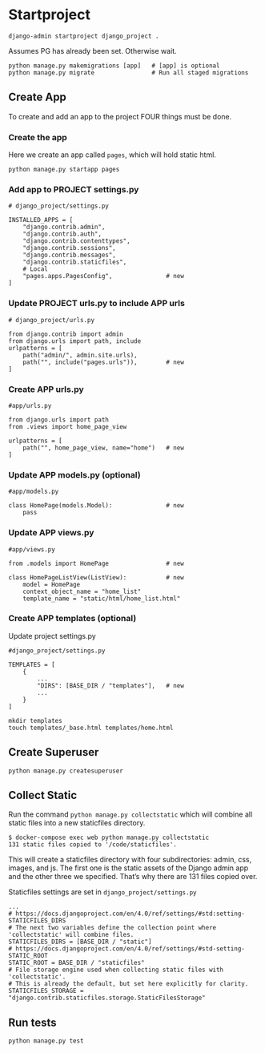 
# Startproject

```shell
django-admin startproject django_project .
```

Assumes PG has already been set. Otherwise wait.

```shell
python manage.py makemigrations [app]	# [app] is optional
python manage.py migrate				# Run all staged migrations
```

## Create App

To create and add an app to the project FOUR things must be done.

### Create the app

Here we create an app called `pages`, which will hold static html.

```shell
python manage.py startapp pages
```

### Add app to PROJECT settings.py

```shell
# django_project/settings.py

INSTALLED_APPS = [
	"django.contrib.admin",
	"django.contrib.auth",
	"django.contrib.contenttypes",
	"django.contrib.sessions",
	"django.contrib.messages",
	"django.contrib.staticfiles",
	# Local
	"pages.apps.PagesConfig", 				# new
]
```

### Update PROJECT urls.py to include APP urls

```shell
# django_project/urls.py

from django.contrib import admin
from django.urls import path, include
urlpatterns = [
	path("admin/", admin.site.urls),
	path("", include("pages.urls")),		# new
]
```

### Create APP urls.py

```shell
#app/urls.py

from django.urls import path
from .views import home_page_view

urlpatterns = [
	path("", home_page_view, name="home")	# new
]
```

### Update APP models.py (optional)

```shell
#app/models.py

class HomePage(models.Model):				# new
	pass
```

### Update APP views.py

```shell
#app/views.py

from .models import HomePage  				# new

class HomePageListView(ListView):			# new
    model = HomePage
    context_object_name = "home_list"
    template_name = "static/html/home_list.html"
```

### Create APP templates (optional)

Update project settings.py

```shell
#django_project/settings.py

TEMPLATES = [
	{
		...
		"DIRS": [BASE_DIR / "templates"],	# new
		...
	}
]
```

```shell
mkdir templates
touch templates/_base.html templates/home.html
```

## Create Superuser

```shell
python manage.py createsuperuser
```

## Collect Static

Run the command `python manage.py collectstatic` which will combine all static files into a new staticfiles directory.

```shell
$ docker-compose exec web python manage.py collectstatic
131 static files copied to '/code/staticfiles'.
```

This will create a staticfiles directory with four subdirectories:
admin, css, images, and js. The first one is the static assets of the Django admin app and the other three we specified. That’s why there are 131 files copied over.

Staticfiles settings are set in `django_project/settings.py`

```shell
...
# https://docs.djangoproject.com/en/4.0/ref/settings/#std:setting-STATICFILES_DIRS
# The next two variables define the collection point where 'collectstatic' will combine files.
STATICFILES_DIRS = [BASE_DIR / "static"]
# https://docs.djangoproject.com/en/4.0/ref/settings/#std-setting-STATIC_ROOT
STATIC_ROOT = BASE_DIR / "staticfiles"
# File storage engine used when collecting static files with 'collectstatic'.
# This is already the default, but set here explicitly for clarity.
STATICFILES_STORAGE = "django.contrib.staticfiles.storage.StaticFilesStorage"
```

## Run tests

```shell
python manage.py test
```
